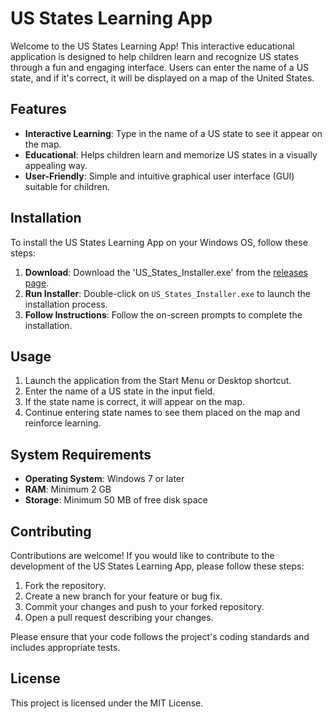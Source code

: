 # US States Learning App

Welcome to the US States Learning App! This interactive educational application is designed to help children learn and recognize US states through a fun and engaging interface. Users can enter the name of a US state, and if it's correct, it will be displayed on a map of the United States.

## Features

- **Interactive Learning**: Type in the name of a US state to see it appear on the map.
- **Educational**: Helps children learn and memorize US states in a visually appealing way.
- **User-Friendly**: Simple and intuitive graphical user interface (GUI) suitable for children.

## Installation

To install the US States Learning App on your Windows OS, follow these steps:

1. **Download**: Download the 'US_States_Installer.exe' from the [releases page]([https://github.com/hariravendran/U.S.-State-Guess-Game-GUI/edit/main/README.md]).
2. **Run Installer**: Double-click on `US_States_Installer.exe` to launch the installation process.
3. **Follow Instructions**: Follow the on-screen prompts to complete the installation.

## Usage

1. Launch the application from the Start Menu or Desktop shortcut.
2. Enter the name of a US state in the input field.
3. If the state name is correct, it will appear on the map.
4. Continue entering state names to see them placed on the map and reinforce learning.

## System Requirements

- **Operating System**: Windows 7 or later
- **RAM**: Minimum 2 GB
- **Storage**: Minimum 50 MB of free disk space

## Contributing

Contributions are welcome! If you would like to contribute to the development of the US States Learning App, please follow these steps:

1. Fork the repository.
2. Create a new branch for your feature or bug fix.
3. Commit your changes and push to your forked repository.
4. Open a pull request describing your changes.

Please ensure that your code follows the project's coding standards and includes appropriate tests.

## License

This project is licensed under the MIT License.

